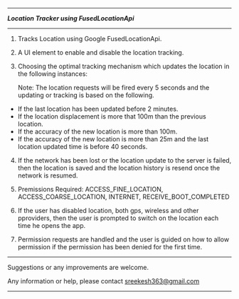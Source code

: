 _____________________________________________________________

***********Location Tracker using FusedLocationApi***********
_____________________________________________________________

1. Tracks Location using Google FusedLocationApi.

2. A UI element to enable and disable the location tracking.

3. Choosing the optimal tracking mechanism which updates the location in the following instances:
	
	Note: The location requests will be fired every 5 seconds and the updating or tracking is based on the following.

  * If the last location has been updated before 2 minutes.
  * If the location displacement is more that 100m than the previous location.
  * If the accuracy of the new location is more than 100m.
  * If the accuracy of the new location is more than 25m and the last location updated time is before 40 seconds.

4. If the network has been lost or the location update to the server is failed, then the location is saved and the location history is resend once the network is resumed.

5. Premissions Required: ACCESS_FINE_LOCATION, ACCESS_COARSE_LOCATION, INTERNET, RECEIVE_BOOT_COMPLETED

6. If the user has disabled location, both gps, wireless and other pproviders, then the user is prompted to switch on the location each time he opens the app.

7. Permission requests are handled and the user is guided on how to allow permission if the permission has been denied for the first time.

_____________________________________________________________

Suggestions or any improvements are welcome.

Any information or help, please contact sreekesh363@gmail.com
_____________________________________________________________
